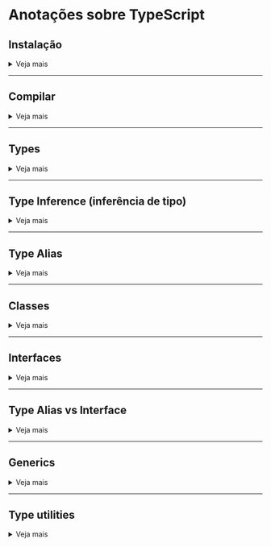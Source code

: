 # Anotações sobre TypeScript

## **Instalação**
<details><summary>Veja mais</summary>

Primeiramente entraremos no site oficial do [TypeScript](https://www.typescriptlang.org/#installation), nele terá a maneira correta e mais atual da instalação.

> **OBS.:** É necessário instalar o [Node.js](https://nodejs.org/en/) para que a instalação do TypeScript ocorra corretamente.

Rodamos o comando abaixo para instalar:
```bash
npm install typescript
```

No caso também é legal instalar o [Nodemon](https://nodemon.io) para podermos rodar o nosso código e conferi-lo no terminal.

Rodamos o comando abaixo para instalar:
```bash
npm install -g nodemon
```

Para rodar o código e conferirmos no terminal utilizamos o comando:

```bash
nodemon [arquivo.js]
```
</details>

------

## **Compilar**

<details><summary>Veja mais</summary>
- Para compilar um único arquivo nós usamos o comando: 
```bash
tsc [arquivo.ts]
```

- Para compilar um único arquivo e ficar esperando por novas mudanças podemos usar o comando:
```bash
tsc [arquivo.ts] --watch
```

### **Criando e configurando o TSconfig**

Se quisermos compilar vários arquivos ao mesmo tempo ou também definir algumas regras, como por exemplo a pasta em que seram salvos os arquivos compilados, precisaremos gerar o arquivo `tsconfig.json`.

Para gera-lo usamos o comando:
```bash
tsc --init
```

Nesse arquivo optei por ativar a propriedade `outDir` para a pasta `./dist`, assim toda vez que compilar o código ele será salvo nessa pasta.

Depois disso feito podemos executar o comando:
```bash
tsc
```

Assim o arquivo será salvo na pasta correspondente.

Também podemos compilar e ficar esperando por novas mudanças podemos usar o comando:

```bash
tsc --watch
```
</details>

------

## **Types**

<details><summary>Veja mais</summary>

<details><summary>Boolean</summary>

O tipo `boolean` aceita somente valores `true` ou `false`, por exemplo:
```typescript
let isOpen: boolean
isOpen = true
```
Note que aqui **não** podemos utilizar _0_ ou _1_ nem _string vazia_ e _string preenchida_ para valores de `true` ou `false`.
</details>


<details><summary>String</summary>

O tipo `string` recebe valores dentro de aspas simples (`''`), aspas duplas (`""`) e crase (` `` `)

Os três jeitos aceitam textos, porém com a crase podemos passar valores `javascript` também, por exemplo:
```typescript
let message: string
message = `A variável isOpen está com o valor ${isOpen}`
```
</details>

<details><summary>Number</summary>

O tipo `number` aceita valores `int`, `float`, `hex`, `binary`, entre outros. Exemplos:
```typescript
let total: number
//int
total = 20

//float
total = 20.3

//hexadecimal
total = 0xff00
```
</details>

<details><summary>Array</summary>

O tipo `array` funciona um pouco diferente dos demais, além de declarar que o _type_ será `array`, é preciso declarar o que terá dentro dele.

Dito isso, também podemos declarar de duas maneiras o _type_ `array`. Exemplos:
```typescript
// type[]
let items: string[]
items = ['foo', 'bar']

//Array<type>
let list: Array<number>
list = [1, 2, 3]
```

Note que na segunda opção precisamos escrever a palavra `Array` iniciando com letra maiúscula.

</details>

<details><summary>Tuple</summary>

Esse tipo `tuple` (tupla) nada mais é que um _array_ que já sabemos o número de elementos e o tipo deles.

```typescript
let title: [number, string]
title = [1, 'foo']
```

Note que nesse tipo não podemos declarar outro valor, como por exemplo:

```typescript
let title: [number, string]
title = [1, 'foo', 3]
```

Esse terceiro valor não poderá ser assinalado, pois está definido que ele só terá duas variáveis na tupla.

</details>

<details><summary>Enum</summary>

O tipo `enum` é um enumerator que serve para criarmos um conjunto **chave/valor**.

> Para ilustrar um pouco: pense que em um CMS existe um campo para selecionar cores, porém a pessoa que vai fazer isso é leiga e não sabe hexadecimal, para evitar de passar um valor que a pessoa possa ficar confusa e podemos passar o valor como no exemplo abaixo.

```typescript
enum Colors {
  white = '#fff',
  black = '#000'
}
```
</details>

<details><summary>Any</summary>

O tipo `any` é o terror de quem trabalha com typescript, pois ele literalmente quer dizer **qualquer coisa**. Criando uma variável com esse tipo podemos fazer o que quisermos. Exemplo:

```typescript
let coisa: any
//boolean
coisa = true
//string
coisa = 'foo'
//array
coisa = [1, 2, 3]
```

Não é recomendável utilizar esse tipo em nenhum dos casos, no arquivo `tsconfig.json` podemos até pedir pra que ele seja barrado com a opção `noImplicitAny`. 

</details>

<details><summary>Void</summary>

O tipo `void` é utilizado para quando não temos retorno, ou não queremos retornar nada. Exemplo:

```typescript
function logger(): void {
  console.log('foo')
}
```

No caso do exemplo utilizei um `console.log()`, nessa situação não precisaria nem mesmo tipar como `void`, pois o próprio `typescript` sabe que o retorno foi vazio.

</details>

<details><summary>Null/Undefined</summary>

Esse tipo é utilizado quando não sabemos o valor ou ele ainda não foi definido. Na prática `null` e `undefined` não tem diferença nenhuma.

```typescript
type Bla = string | undefined
```

</details>

<details><summary>Never</summary>

Esse tipo é usado para o `typescript` nunca reclamar, é utilizado em situações em que queremos jogar algum erro na tela. Exemplo:

```typescript
function error(): never {
  throw new Error('error')
}
```

</details>

<details><summary>Object</summary>

O tipo `object` é qualquer coisa que não os tipos primitivos falados acima. Exemplo:

```typescript
let cart: object

cart = {
  key: 'foo'
}
```

Caso atribuamos valores de outros tipos ele dará erro, pois ele não é de nenhum dos outros tipos primitivos. Exemplo:

```typescript
let cart: object
//string
cart = 'foo'
//number
cart = 3
//array
cart = [1, 2, 3]
```

</details>

</details>

------

## **Type Inference** (inferência de tipo)

<details><summary>Veja mais</summary>

Nos exemplos acima nós criamos a variável e atribuimos os tipos pra elas e depois passavamos os valores.

Porém existem situações que não precisamos criar a variável para depois atribuirmos o valor, podemos simplesmente passar o valor da variável logo de cara. Exemplo:

```typescript
let text = 'mensagem definida'
```

Nesse caso o `typescript` já entende que a variável `text` é do tipo `string`, pois atribuimos uma `string` pra ele.

Se tentarmos mudar o valor da variável depois disso ele dará erro, pois o tipo já foi inferido acima. Exemplo:

```typescript
let text = 'mensagem definida'
text = true
```

</details>

------

## **Type Alias**

<details><summary>Veja mais</summary>

Com o **type alias** nós conseguimos facilitar o código, para que não precisemos ficar escrevendo a mesma coisa várias vezes. Exemplo:

```typescript
type Uid = number | string

function logDetails(uid: Uid, item: string) {
  console.log(`O produto ${item} tem o código ${uid}.`)
}

function logInfo(uid: Uid, user: string) {
  console.log(`O usuário ${user} tem o código de usuário: ${uid}.`)
}


logDetails(123, 'sapato')
logDetails('123', 'sapato')

logInfo(456, 'João')
logInfo('456', 'João')
```

Nesse exemplo isso facilita caso tenhamos muitas funções que vão utilizar esse `uid`, assim não precisariamos ficar escrevendo `uid: number | string` todas as vezes.

<details><summary>Estendendo Type Aliases</summary>

Imagine que temos um jogo online, e nesse jogo temos as _infos_ da conta, temos também o _info_ do char para nosso personagem.

Nesse pensamento em primeiro momento nós iremos criar um _type_ para essa conta e para o char. Exemplo:

```typescript
type AccountInfo = {
  id: number;
  name: string;
  email?: string;
}

type CharInfo = {
  nickname: string;
  level: number;
}

const account: AccountInfo = {
  id: 1,
  name: 'João',
  email: 'teste@teste.com'
}

const char: CharInfo = {
  nickname: 'Link',
  level: 100
}
```

> **OBS.:** Perceba que no item _email_ nós temos uma `?`, isso significa que essa info é opcional, se passarmos o mouse em cima dela veremos que ela nos retorna os tipos `string | undefined`, essa é uma outra maneira de fazermos essa situação opcional.

E se quisessemos centralizar essas _infos_ tanto ta conta como do char em um mesmo local?

Para unirmos esses dois tipos é bem simples, basta que nós adicionemos a um novo _type_ player e passemos os types dos anteriores unidos por uma intercessão (intersection). Exemplo:

```typescript
type PlayerInfo = AccountInfo & CharInfo

const player: PlayerInfo = {
  id: 1,
  nickname: 'Link',
  level: 100,
  name: 'João',
  email: 'teste@teste.com'
}
```

> **OBS.:** Repare que nesse caso de `intersection` tanto faz a ordem com que passamos os dados, ele funciona da mesma maneira. O que não podemos fazer é tirar alguma info obrigatória como por exemplo o `id`, só podemos tirar o `email` pois o definimos como opcional.

</details>

</details>

------

## **Classes**

<details><summary>Veja mais</summary>

Para criarmos uma classe nós precisamos nós precisamos criar as infos e criar um método, no caso um `constructor`. 

O `constructor` recebe as props que o objeto vai receber. Recebendo os valores conseguimos assinalar os valores como abaixo:

```typescript
class UserAccount {
  name: string;
  age: number;

  constructor(name: string, age: number) {
    this.name = name;
    this.age = age;
  }
}
```

Se quisermos já criar um objeto dessa classe podemos da seguinte maneira:

```typescript
class UserAccount {
  name: string;
  age: number;

  constructor(name: string, age: number) {
    this.name = name;
    this.age = age;
  }
}

const foo = new UserAccount('Link', 100)
console.log(foo)
```

Podemos também criar outros métodos dentro desse objeto dessa maneira:

```typescript
class UserAccount {
  name: string;
  age: number;

  constructor(name: string, age: number) {
    this.name = name;
    this.age = age;
  }

  logDetails() {
    console.log(`The player ${this.name} is ${this.age} years old.`)
  }
}

const foo = new UserAccount('Link', 100)
console.log(foo)
foo.logDetails()
```

<details><summary>Classes Extend</summary>

Podemos criar uma `class` com todas as infos dela e também ter as infos da `class anterior`, podemos fazer isso da seguinte maneira:

```typescript
class UserAccount {
  name: string;
  age: number;

  constructor(name: string, age: number) {
    this.name = name;
    this.age = age;
  }

  logDetails() {
    console.log(`The player ${this.name} is ${this.age} years old.`)
  }
}

class CharAccount extends UserAccount {
  nickname: string;
  level: number;

  constructor(name: string, age: number, nickname: string, level: number) {
    super(name, age)

    this.nickname = nickname;
    this.level = level;
  }
}

const foo = new UserAccount('Link', 100)
console.log(foo)
foo.logDetails()

const matt = new CharAccount('Matt', 45, 'Link', 100)
console.log(matt)
matt.logDetails()
```

> **OBS.:** Note que nesse caso que para pegarmos as props da `class` que estamos "estendendo" utilizamos a `super()`, que pega as props da `class` "superior" ou "acima".

Assim conseguimos em uma `class` herdar outra `class` e utilizar os métodos da anterior. Isso é uma das grandes vantagens da POO (programação orientada a objetos).

</details>

<details><summary>Modifiers</summary>

Digamos que tenhamos alguma propriedade que queremos que não possa ser modificada depois da sua criação. Exemplo:

```typescript
const matt = new CharAccount('Matt', 45, 'Link', 100)
matt.nickname = 'Zelda';
console.log(matt)
```

Nesse exemplo utilizado nós alteramos o `nickname` após sua criação. 

Para evitarmos esse tipo de situação existem algumas formas:

1. **Private**: A mais "engessada" seria utilizando a palavra `private` antes da prop que queremos bloquear. Exemplo:

```typescript
class CharAccount extends UserAccount {
  private nickname: string;
  level: number;

  constructor(name: string, age: number, nickname: string, level: number) {
    super(name, age)

    this.nickname = nickname;
    this.level = level;
  }
}
```

Assim teriamos um erro quando tentarmos alterar essa prop, pois neste caso nenhum lugar externo conseguiria chama-la.

O mesmo vale se quisermos visualizar essa prop fora da função, como por exemplo com um `console.log`, assim:

```typescript
class CharAccount extends UserAccount {
  private nickname: string;
  level: number;

  constructor(name: string, age: number, nickname: string, level: number) {
    super(name, age)

    this.nickname = nickname;
    this.level = level;
  }
}

const matt = new CharAccount('Matt', 45, 'Link', 100)
console.log(matt.nickname)
```

Com o `private` esse `console.log` dará erro e não permitirá que o valor seja mostrado.

2. **Read only**: Essa opção permite que a `prop` seja lida fora da função, porém não poderá ser alterada. Exemplo:

```typescript
class CharAccount extends UserAccount {
  private nickname: string;
  readonly level: number;

  constructor(name: string, age: number, nickname: string, level: number) {
    super(name, age)

    this.nickname = nickname;
    this.level = level;
  }
}

const matt = new CharAccount('Matt', 45, 'Link', 100)
console.log(matt)
console.log(matt.level)
```

Se tentarmos alterar essa `prop` _level_ receberemos a mensagem de que ela não pode ser alterada, pois esta `prop` está definida como read-only.

3. **Protected**: É quando conseguimos chamar dentro da `class` ou da `class que está estendendo ela`, porém não conseguimos chama-la por fora.

```typescript
class UserAccount {
  name: string;
  protected age: number;

  constructor(name: string, age: number) {
    this.name = name;
    this.age = age;
  }

  logDetails() {
    console.log(`The player ${this.name} is ${this.age} years old.`)
  }
}

class CharAccount extends UserAccount {
  private nickname: string;
  readonly level: number;

  constructor(name: string, age: number, nickname: string, level: number) {
    super(name, age)

    this.nickname = nickname;
    this.level = level;
  }

  logCharDetails() {
    console.log(`The player ${this.name} is ${this.age} and has the char ${this.nickname} at level ${this.level}`)
  }
}

```

Nese caso, como no `private`, não conseguiremos chamar a `prop` _age_ para ser mostrada fora da class.

> **OBS.:** `Private` e `Protected` são bem parecidos, porém no caso de `private` a `prop` só poderá ser chamada dentro da sua class mesmo, não podendo ser utilizada na class estendida.

Outra `prop` que não se encaixa nesses casos de bloquear alterações é a implícita por default: `public`.

Nela podemos fazer todo tipo de ação com as `props`, como editar e ser chamada fora da função livremente.

</details>

<details><summary>Accessors</summary>

Basicamente nós temos dois métodos os `get` e `set` onde podemos pegar valores dentro da nossa `class`.

1. **Get**: Com ele podemos pegar valores dentro da nossa `class`:

```typescript
class CharAccount extends UserAccount {
  private nickname: string;
  readonly level: number;

  constructor(name: string, age: number, nickname: string, level: number) {
    super(name, age)

    this.nickname = nickname;
    this.level = level;
  }

  get getLevel() {
    return this.level
  }

  logCharDetails() {
    console.log(`The player ${this.name} is ${this.age} and has the char ${this.nickname} at level ${this.level}`)
  }
}

const matt = new CharAccount('Matt', 45, 'Link', 100)
console.log(matt.getLevel)
```

Repare que passamos o `getLevel` como se fosse uma `prop` e não uma `função`. Ela é uma `prop` que vai te retornar um valor, porém diferente de chamar a `prop` simplesmente ela pode fazer alguma regra de validação para nos retornar um valor. Exemplo:

```typescript
class CharAccount extends UserAccount {
  private nickname: string;
  readonly level: number;

  constructor(name: string, age: number, nickname: string, level: number) {
    super(name, age)

    this.nickname = nickname;
    this.level = level;
  }

  get getLevel() {
    console.log('--Poderíamos ter uma validação aqui--')
    return this.level
  }

  logCharDetails() {
    console.log(`The player ${this.name} is ${this.age} and has the char ${this.nickname} at level ${this.level}`)
  }
}

const matt = new CharAccount('Matt', 45, 'Link', 100)
console.log(matt.getLevel)
```

2. **Set**: Com ele podemos "setar" valores dentro da nossa `class`, ou seja, adicionar ou definir novos valores. Exemplo:

```typescript
class CharAccount extends UserAccount {
  private nickname: string;
  level: number;

  constructor(name: string, age: number, nickname: string, level: number) {
    super(name, age)

    this.nickname = nickname;
    this.level = level;
  }

  get getLevel() {
    return this.level
  }

  set setLevel(level: number) {
    this.level = level
  }

  logCharDetails() {
    console.log(`The player ${this.name} is ${this.age} and has the char ${this.nickname} at level ${this.level}`)
  }
}

const matt = new CharAccount('Matt', 45, 'Link', 100)
matt.setLevel = 499
console.log(matt.getLevel)
```
</details>

<details><summary>Abstract Class</summary>

É uma classe abstrata onde não se é possível criar objetos a partir dela, porém é possível extendê-la. Exemplo:

```typescript
abstract class UserAccount {
  public name: string;
  protected age: number;

  constructor(name: string, age: number) {
    this.name = name;
    this.age = age;
  }

  logDetails() {
    console.log(`The player ${this.name} is ${this.age} years old.`)
  }
}

class CharAccount extends UserAccount {
  private nickname: string;
  level: number;

  constructor(name: string, age: number, nickname: string, level: number) {
    super(name, age)

    this.nickname = nickname;
    this.level = level;
  }

  get getLevel() {
    return this.level
  }

  set setLevel(level: number) {
    this.level = level
  }

  logCharDetails() {
    console.log(`The player ${this.name} is ${this.age} and has the char ${this.nickname} at level ${this.level}`)
  }
}

//aqui não podemos mais criar instância de classe abstrata
const foo = new UserAccount('Link', 100)

const matt = new CharAccount('Matt', 45, 'Link', 100)
```

A classe abstrata é interessante para quando criamos uma `class` que serve somente de modelo para outras classes e não queremos permitir que nada seja criado a partir dela.

</details>

</details>

------

## **Interfaces**

<details><summary>Veja mais</summary>

As `interfaces` nada mais são do que uma estrutura de dados para descrever a estrutura de um objeto.

```typescript
interface Game {
  title: string;
  description: string;
  genre: string;
  platform: string[];
  getSimilars: (title: string) => void
}

const tlou: Game = {
  title: 'The Last of us',
  description: 'The best game in the world',
  genre: 'Action',
  platform: ['PS3', 'PS4'],
  getSimilars: (title: string) => {
    console.log(`Similar games to ${title}: Uncharted, A Plague Tale, Metro`)
  }
}

tlou.getSimilars(tlou.title)
```

Assim como nas classes, aqui podemos utilizar dos `modifiers` para configurar algo como opcional, privado, etc.

```typescript
interface Game {
  title: string;
  description: string;
  readonly genre: string;
  platform?: string[];
  getSimilars: (title: string) => void
}
...
```

Também como no `type alias`, aqui nós podemos estender as interfaces para outras, porém de uma maneira um pouco diferente. Exemplo:
```typescript
interface Game {
  title: string;
  description: string;
  readonly genre: string;
  platform?: string[];
  getSimilars?: (title: string) => void
}

...

tlou.getSimilars(tlou.title)

interface DLC extends Game {
  originalGame: Game;
  newContent: string[];
}

const leftbehind: DLC = {
  title: 'The Last of us - Left Behind',
  description: 'You play as Ellie before the original game',
  genre: 'Action',
  platform: ['PS4'],
  originalGame: tlou,
  newContent: ['3 hours story', 'new characters']
}
```

Repare que nesse caso modificamos um pouco o funcionamento da prop `getSimilars` da `interface` Game para que ela se tornasse opcional, porém como na possibilidade dessa prop ser opcional podemos ter o retorno esperado **ou** um retorno undefined, e por sua vez não é possível se chamar um método undefined.

Para essa possibilidade funcionar, nós precisaremos validar que esse método realmente vai existir quando for chamado, chamamos isso de **type guard**. Exemplo:

```typescript
...

if(tlou.getSimilars) {
  tlou.getSimilars(tlou.title)
}

...
```

Conseguimos também implementar uma classe baseada numa `interface`, assim a classe precisa ter todos os tipos definidos da interface definida. Exemplo:

```typescript
class CreateGame implements Game {
  title: string;
  description: string;
  genre: string;

  constructor(t: string, d: string, g: string) {
    this.title = t;
    this.description = d;
    this.genre = g;
  }
}
```
</details>

------

## **Type Alias vs Interface**

<details><summary>Veja mais</summary>

1. **Definição**
```typescript
//Type Alias
type Game = {
  title: string;
}

type DLC = {
  extra: string;
}

//Interface
interface Game {
  title: string;
}

interface DLC {
  extra: string;
}
```

2. **Intersection / Extend**
```typescript
//Type Alias
type GameCollection = Game & DLC;

//Interface
interface GameCollection extends Game, DLC {...}
```

3. **Implements**
```typescript
//Type Alias e Interface
class CreateGame implements GameCollection {...}
```

4. **Declarar funções**
```typescript
//Type Alias
type getSimilars = (title: string) => void;

//Interface
interface getSimilars {
  (title: string): void;
}
```

<details><summary>Principais diferenças</summary>

1. Na parte da declaração, no `type alias` nós conseguimos declarar os tipos primitivos, já na interface não.
```typescript
//Type Alias
//permite declarar tipos primitivos
type ID = string | number;
```

Se quisermos estender uma interface com um `number` não conseguiremos, pois ele apresenta um erro e diz que só estamos nos referindo a um tipo. Exemplo:
```typescript
//Interface
interface ID extends number {}
```
2. Com o `type alias` conseguimos declarar tuplas normalmente
```typescript
//Type Alias
type Tuple = [number, number];
//como definimos somente dois elementos na tupla,
//nesse caso será informado um erro
//pois ele limita realmente os valores
[1, 2, 3] as Tuple;
```

Já no caso da `interface`, se criarmos uma tupla com _chave/valor_ ele nos deixará adicionarmos quantos valores quisermos. Exemplo:

```typescript
//Interface
interface Tuple {
  0: number;
  1: number;
}

//aqui se passarmos quantos valores a mais quisermos,
//sem nos importarmos com o tipo
//ele irá adicionar normalmente sem erros
//por isso não consiguimos definir tuplas na interface
[1, 2, 3, "string"] as Tuple;
```

3. **Declaração por escopo**

- `type alias`: só é permitido uma única declaração por escopo.
- `interface`: podemos ter múltiplas declarações por escopo que ele irá unir no mesmo nome.

```typescript
//Type Alias
//aqui ele não vai permitir que nós estendamos
//esse type com o mesmo nome para reutilizarmos 
//ou adicionarmos mais coisas
type JQuery = { a: string };
type JQuery = { b: string };

//Interface
//nesse caso ele vai "mergear" esses dois tipos 
//com o mesmo nome, então ele acaba ficando 
//tanto com o tipo "a" quanto o tipo "b".
interface JQuery {
  a: string;
}

interface JQuery {
  b: string;
}

const $: JQuery = {
  a: 'bla',
  b: 'foo'
}
```

</details>

### **Conclusão**

Caso estejamos criando uma lib que precise ser extensível, onde já temos métodos e pessoas queiram estendê-la e criar outros novos, usaremos a `interface`, porque ela irá permitir que eles sejam "mergeados" a ela.

Quando estivermos criando mais objetos/classes (POO) prefira utilizar `interface`.

O `type alias` se torna mais prático para utilizar os tipos primitívos, com ele precisamos escrever menos e na maioria das vezes ele é mais recomendado iniciar um projeto utilizando ele e caso mais pra frente precisemos estender ou transformar em alguma lib separada mudamos para a `interface`.

</details>

------

## **Generics**

<details><summary>Veja mais</summary>

Uma das coisas mais importantes de quando escrevemos código é tentar fazer ele o mais reutilizavel possível, para conseguirmos atingir esse objetivo nós precisamos criar os nossos métodos mais _genéricos_.

Precisamos fazer com que ele aceite vários tipos de entradas, argumentos e tudo mais para termos o resultado definido.

É para isso que em meio uma linguagem tipada onde já definimos fortemente os tipos logo no começo que existem os **generics**.

Abaixo temos uma função que permite que entremos com dois tipos de dados, `number` ou `string`:

```typescript
function useState() {
  let state: number | string;

  function getState() {
    return state;
  }

  function setState(newState: number | string) {
    state = newState;
  }

  return { getState, setState };
}

const newState = useState();

newState.setState(123)
console.log(newState.getState())

newState.setState('foo')
console.log(newState.getState())
```

Assim podemos entrar com dois tipos de dados que irá funcionar, porém e se quisermos que após entrar o primeiro tipo de dado somente ele seja o correto?

Por exemplo, se iniciarmos com uma `string` da próxima vez que tentarmos passar o tipo de dado ele não aceite mais o `number`, pois o tipo vai foi definido anteriormente. Nesse momento entra o **generic**:

```typescript
function useState<S>() {
  let state: S;

  function getState() {
    return state;
  }

  function setState(newState: S) {
    state = newState;
  }

  return { getState, setState };
}

...
```

Repare que antes dos `()` colocamos os símbolos de `<>`, ali nós iremos passar os nossos tipos, em geral nós usamos certas letras para poder significar alguma coisa, não é uma regra a letra que nós poderemos usar, porém por convenção algumas letras já são utilizadas, elas são:

```typescript
// letra => o que ela quer dizer
S => State
T => Type
K => Key
V => Value
E => Element
```

Essas letras não são obrigatórias, nós podemos utilizar o que quisermos. Elas representam que vamos poder trabalhar com algo do tipo "letra".

Podemos ver que o código funciona normalmente, porém ainda está aceitando os dois tipos de entradas, isso porque não definimos o que será esse `S`. Se passarmos o mouse em cima da função podemos ver que temos um novo `type` que não chegamos a ver antes, o `unknown`.

O tipo `unknown` é bem parecido com o tipo `any`, pois o `any` aceita qualquer coisa, nele você também passar qualquer coisa, a diferença é que no momento que definirmos o tipo dele, ele será somente aquilo. Por exemplo:

```typescript
...

const newState = useState<boolean>();

//essa opção continua funcionando normalmente
newState.setState(true)
console.log(newState.getState())

//repare que como definimos o useState como boolean
//essa opção parou de funcionar
newState.setState(123)
console.log(newState.getState())

//repare que como definimos o useState como boolean
//essa opção parou de funcionar
newState.setState('foo')
console.log(newState.getState())
```

Se quisermos manter na ideia inicial dessa função ser somente `string` ou `number`, para evitar que qualquer coisa diferente seja passada, podemos ainda limitar essas possibilidades assim:

```typescript
function useState<S extends number | string>() {
  let state: S;

  function getState() {
    return state;
  }

  function setState(newState: S) {
    state = newState;
  }

  return { getState, setState };
}

...
```

Quando fazemos isso dizemos que o nosso `S` vai estender dos tipos `string` ou `number`, assim a função não aceitará nada fora dessas opções.

Podemos ainda evitar de passar a opção na hora de utilizar o nosso **setState()** caso não queiramos passar nada ou se quisermos já iniciar com um padrão, fazendo da seguinte maneira:

```typescript
function useState<S extends number | string = number>() {
  let state: S;

  function getState() {
    return state;
  }

  function setState(newState: S) {
    state = newState;
  }

  return { getState, setState };
}

...
```

Só temos que ficar atentos, com esse `=`, ele não tem relação com a parte anterior da `extends`, para facilitar a nossa leitura e evitar um nó na cabeça podemos declarar de outras maneiras, por exemplo:

```typescript
type numOrStr = number | string;

function useState<S extends numOrStr = number>() {
  let state: S;

  function getState() {
    return state;
  }

  function setState(newState: S) {
    state = newState;
  }

  return { getState, setState };
}

...
```

Isso não nos impede de passarmos o tipo que desejamos na hora de iniciar nosso `useState()`, ele somente inicia com o padrão de `number` como foi definido previamente.

</details>

------

## **Type utilities**

<details><summary>Veja mais</summary>

Se criarmos um todo list como o do exemplo abaixo e depois quisermos alterar seu estado para completo, poderiamos fazer dessa maneira normalmente:

```typescript
type Todo = {
  title: string;
  description: string;
  completed: boolean;
}

const todo: Todo = {
  title: 'Assistir Dark de novo',
  description: 'Relembrar os detalhes',
  completed: false
}

console.log(todo);

todo.completed = true;

console.log(todo);
```

Isso pode ser ok em alguns momentos, porém aqui acabamos de mutar o valor desse objeto, isso pode nos causar alguns side effects ou problemas no futuro também.

Outro jeito de fazer isso seria criar uma função que gerasse um novo objeto a partir do objeto anterior, assim trabalhamos com o principio do conceito da `imutabilidade`.

Primeiramente nós podemos utilizar um **type utility** onde primeiramente criamos o objeto e dizemos que depois de criado ele não poderá mais ser modificado. Exemplo:

```typescript
type Todo = {
  title: string;
  description: string;
  completed: boolean;
}

const todo: Readonly<Todo> = {
  title: 'Assistir Dark de novo',
  description: 'Relembrar os detalhes',
  completed: false
}

...
```

Desse jeito ele não permitirá que modifiquemos a prop `completed` como fizemos acima, pois ele está configurado para somente leitura.

Agora podemos resolver essa situação criando uma função que retorna um objeto novo:

<details><summary>Partials</summary>

```typescript
...

function updateTodo(todo: Todo, fieldsToUpdate: Partial<Todo>) {
  return {...todo, ...fieldsToUpdate}
}

const todo2: Todo = updateTodo(todo, { completed: true })

console.log(todo2)

```

Aqui criamos uma função que recebe dois parâmetros, o `todo` e o `fieldsToUpdate`, onde o `todo` trás todo o objeto anterior e o `fieldsToUpdate` recebe uma parte "parcial" do `type Todo`. Isso quer dizer que esse "Partial" deixa todos os campos como sendo opcionais naquele momento, sem mexer no type principal que já existe, assim permitindo que nós alteremos só o que precisarmos/quisermos.

> Importante prestarmos atenção no detalhe de que não podemos passar campos novos nesse `fieldsToUpdate`, ele somente deixa opcionais os campos já existentes, não nos permite criar nada novo.

Imagine que estamos criando agora um componente onde só queremos mostrar o título e o estado (completo/incompleto), deixando a descrição de lado. Para isso temos o **type utility** `Pick`.

</details>

<details><summary>Pick</summary>

```typescript
...

type TodoPreview = Pick<Todo, 'title' | 'completed'>

const todo3: TodoPreview = {
  title: 'Fechar Ghost of Tsushima',
  completed: false
}

console.log(todo3)
```

No `Pick` nós passamos qual o nosso **type** e quais as props dele queremos mostrar.

Seguindo essa linha, também temos uma maneira de fazer o caminho inverso com o **type utility** `Omit`.

</details>

<details><summary>Omit</summary>

```typescript
...

type TodoPreview2 = Omit<Todo, 'description'>

const todo4: TodoPreview2 = {
  title: 'Fechar Ghost of Tsushima',
  completed: false
}

console.log(todo4);
```

Podemos perceber que eles funcionam de maneiras bem similares.

</details>

### **Por isso quando devemos utilizar `Pick` ou `Omit`?**

Isso é meio fácil de decidir, nesse type que foi criado temos somente 3 campos, porém imagine algum type que tenha muito mais opções, se quisermos visualizar mais coisas será mais fácil utilizar o `Omit` para esconder o que não queremos mostrar e no caso contrário, se quisermos omitir mais coisas será mais fácil utilizar o `Pick` e selecionarmos o que queremos mostrar.

Reperem que o processo nesse ponto é o inverso, porém não tão confuso.

</details>